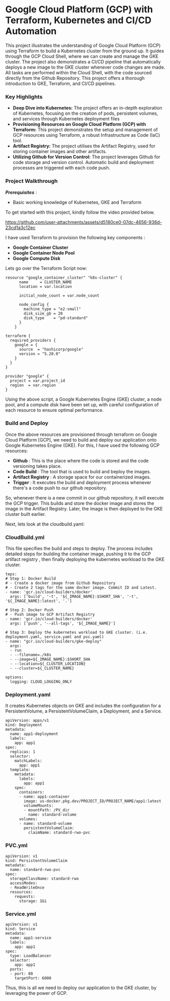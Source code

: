 
# Google Cloud Platform (GCP) with Terraform, Kubernetes and CI/CD Automation


This project illustrates the understanding of Google Cloud Platform (GCP) using Terraform to build a Kubernetes cluster from the ground up. It guides through the GCP Cloud Shell, where we can create and manage the GKE cluster. The project also demonstrates a CI/CD pipeline that automatically deploys a new image to the GKE cluster whenever code changes are made. All tasks are performed within the Cloud Shell, with the code sourced directly from the Github Repository. This project offers a thorough introduction to GKE, Terraform, and CI/CD pipelines.

### Key Highlights
* **Deep Dive into Kubernetes:** The project offers an in-depth exploration of Kubernetes, focusing on the creation of pods, persistent volumes, and services through Kubernetes deployment files
* **Provisioning Resources on Google Cloud Platform (GCP) with Terraform:** This project demonstrates the setup and management of GCP resources using Terraform, a robust Infrastructure as Code (IaC) tool.
* **Artifact Registry:** The project utilises the Artifact Registry, used for storing container images and other artifacts.
* **Utilizing Github for Version Control:** The project leverages Github for code storage and version control. Automatic build and deployment processes are triggered with each code push.

### Project Walkthrough

***Prerequisites*** :
* Basic working knowledge of Kubernetes, GKE and Terraform

To get started with this project, kindly follow the video provided below.


https://github.com/user-attachments/assets/d5180ce0-07dc-4656-936d-23cd1a3c12ec


I have used Terraform to provision the following key components :
* **Google Container Cluster**
* **Google Container Node Pool**
*  **Google Compute Disk**

Lets go over the Terraform Script now:

```
resource "google_container_cluster" "k8s-cluster" {
      name     = CLUSTER_NAME
      location = var.location
    
      initial_node_count = var.node_count
    
      node_config {
        machine_type = "e2-small"
        disk_size_gb = 20
        disk_type    = "pd-standard"
      } 
    }

terraform {
  required_providers {
    google = {
      source  = "hashicorp/google"
      version = "5.20.0"
    }
  }
}

provider "google" {
  project = var.project_id
  region  = var.region
}
```

Using the above script, a Google Kubernetes Engine (GKE) cluster, a node pool, and a compute disk have been set up, with careful configuration of each resource to ensure optimal performance.


### Build and Deploy

Once the above resources are provisioned through terraform on Google Cloud Platform [GCP], we need to build and deploy our application onto Google Kubernetes Engine (GKE). For this, I have used the following GCP resources:   

* **Github** : This is the place where the code is stored and the code versioning takes place.
* **Code Build** : The tool that is used to build and beploy the images.
* **Artifact Registry** : A storage space for our containerized images.
* **Trigger** : It executes the build and deployment process whenever there's a code push to our github repository.


So, whenever there is a new commit in our github repository, it will execute the GCP trigger. This builds and store the docker image and stores the image in the Artifact Registry. Later, the image is then deployed to the GKE cluster built earlier.

Next, lets look at the cloudbuild.yaml:

### CloudBuild.yml
This file specifies the build and steps to deploy. The process includes detailed steps for building the container image, pushing it to the GCP artifact registry , then finally  deploying the kubernetes workload to the GKE cluster.

```
teps:
# Step 1: Docker Build
# - Create a docker image from Github Repository
# - Create 2 tags for the same docker image. Commit ID and Latest.
- name: 'gcr.io/cloud-builders/docker'
  args: ['build', '-t', '${_IMAGE_NAME}:$SHORT_SHA', '-t', '${_IMAGE_NAME}:latest', '.']

# Step 2: Docker Push
# - Push image to GCP Artifact Registry
- name: 'gcr.io/cloud-builders/docker'
  args: ['push', '--all-tags', '${_IMAGE_NAME}']

# Step 3: Deploy the kubernetes workload to GKE cluster. (i.e. deployment.yaml, service.yaml and pvc.yaml)
- name: "gcr.io/cloud-builders/gke-deploy"
  args:
  - run
  - --filename=./k8s
  - --image=${_IMAGE_NAME}:$SHORT_SHA
  - --location=${_CLUSTER_LOCATION}
  - --cluster=${_CLUSTER_NAME}

options:
  logging: CLOUD_LOGGING_ONLY
```

### Deployment.yaml

It creates Kubernetes objects on GKE and includes the configuration for a PersistentVolume, a PersistentVolumeClaim, a Deployment, and a Service.

```
apiVersion: apps/v1
kind: Deployment
metadata:
  name: app1-deployment
  labels:
    app: app1
spec:
  replicas: 1
  selector:
    matchLabels:
      app: app1
  template:
    metadata:
      labels:
        app: app1
    spec:
      containers:
      - name: app1-container
        image: us-docker.pkg.dev/PROJECT_ID/PROJECT_NAME/app1:latest
        volumeMounts:
        - mountPath: /PV_dir
          name: standard-volume
      volumes:
      - name: standard-volume
        persistentVolumeClaim:
          claimName: standard-rwo-pvc
```

### PVC.yml

```
apiVersion: v1
kind: PersistentVolumeClaim
metadata:
  name: standard-rwo-pvc
spec:
  storageClassName: standard-rwo
  accessModes:
  - ReadWriteOnce
  resources:
    requests:
      storage: 1Gi
```

### Service.yml

```
apiVersion: v1
kind: Service
metadata:
  name: app1-service
  labels:
    app: app1
spec:
  type: LoadBalancer
  selector:
    app: app1
  ports:
  - port: 80
    targetPort: 6000
```

Thus, this is all we need to deploy our application to the GKE cluster, by leveraging the power of GCP.

